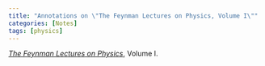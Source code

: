 ```yaml
---
title: "Annotations on \"The Feynman Lectures on Physics, Volume I\""
categories: [Notes]
tags: [physics]
---
```


[*The Feynman Lectures on Physics*](https://www.feynmanlectures.caltech.edu/), Volume I.
